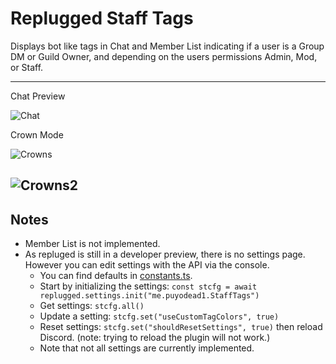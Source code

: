 # Replugged Staff Tags

Displays bot like tags in Chat and Member List indicating if a user is a Group DM or Guild Owner,
and depending on the users permissions Admin, Mod, or Staff.

---

Chat Preview

![Chat](https://i.imgur.com/6NwdauH.png)

Crown Mode

![Crowns](https://i.imgur.com/JUpp25w.png)

## ![Crowns2](https://i.imgur.com/ZzEIbRY.png)

## Notes

- Member List is not implemented.
- As repluged is still in a developer preview, there is no settings page. However you can edit
  settings with the API via the console.
  - You can find defaults in [constants.ts](src/constants.ts#L46).
  - Start by initializing the settings:
    `const stcfg = await replugged.settings.init("me.puyodead1.StaffTags")`
  - Get settings: `stcfg.all()`
  - Update a setting: `stcfg.set("useCustomTagColors", true)`
  - Reset settings: `stcfg.set("shouldResetSettings", true)` then reload Discord. (note: trying to
    reload the plugin will not work.)
  - Note that not all settings are currently implemented.
